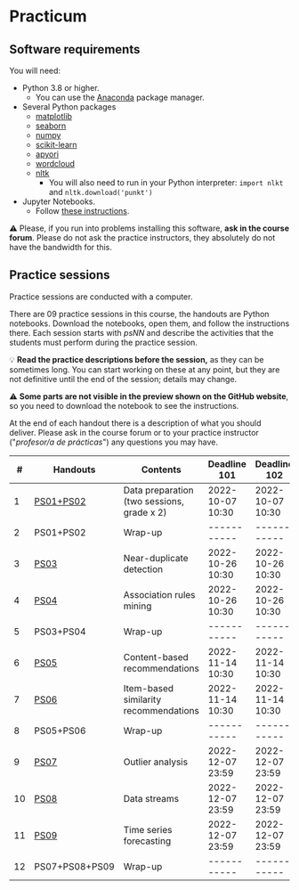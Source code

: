 # Practicum

## Software requirements

You will need:

* Python 3.8 or higher.
   * You can use the [Anaconda](https://www.anaconda.com/products/individual) package manager.
* Several Python packages
   * [matplotlib](https://matplotlib.org/)
   * [seaborn](https://seaborn.pydata.org/)
   * [numpy](https://numpy.org/)
   * [scikit-learn](https://scikit-learn.org/stable/)
   * [apyori](https://pypi.org/project/apyori/)
   * [wordcloud](https://github.com/amueller/word_cloud)
   * [nltk](https://www.nltk.org/)
      * You will also need to run in your Python interpreter: `import nlkt` and `nltk.download('punkt')`
* Jupyter Notebooks.
   * Follow [these instructions](https://jupyter.org/install.html).

:warning: Please, if you run into problems installing this software, **ask in the course forum**. Please do not ask the practice instructors, they absolutely do not have the bandwidth for this.

## Practice sessions

Practice sessions are conducted with a computer.

There are 09 practice sessions in this course, the handouts are Python notebooks. Download the notebooks, open them, and follow the instructions there. Each session starts with *psNN* and describe the activities that the students must perform during the practice session.

:bulb: **Read the practice descriptions before the session,** as they can be sometimes long. You can start working on these at any point, but they are not definitive until the end of the session; details may change.

:warning: **Some parts are not visible in the preview shown on the GitHub website**, so you need to download the notebook to see the instructions.

At the end of each handout there is a description of what you should deliver. Please ask in the course forum or to your practice instructor ("*profesor/a de prácticas*") any questions you may have.

| # | Handouts                                    | Contents | Deadline 101 |  Deadline 102 | Deadline 103 |
|---|---------------------------------------------|----------| -----------| -----------| ----------- |
| 1 | [PS01+PS02](ps01_02_data_preparation.ipynb)   | Data preparation (two sessions, grade x 2) | 2022-10-07 10:30 | 2022-10-07 10:30 | 2022-10-11 14:30 |
| 2 | PS01+PS02                                     | Wrap-up | -----------|----------- |----------- |
| 3 | [PS03](ps03_near_duplicates.ipynb)            | Near-duplicate detection | 2022-10-26 10:30 | 2022-10-26 10:30 | 2022-10-27 14:30 |
| 4 | [PS04](ps04_association_rules.ipynb)          | Association rules mining | 2022-10-26 10:30 | 2022-10-26 10:30 | 2022-10-27 14:30 |
| 5 | PS03+PS04                                     | Wrap-up |----------- | -----------|----------- |
| 6 | [PS05](ps05_content_based_recsys.ipynb)       | Content-based recommendations         | 2022-11-14 10:30 | 2022-11-14 10:30 | 2022-11-16 14:30 |
| 7 | [PS06](ps06_item_based_recsys.ipynb)          | Item-based similarity recommendations | 2022-11-14 10:30 | 2022-11-14 10:30 | 2022-11-16 14:30 |
| 8 | PS05+PS06                                     | Wrap-up | -----------| -----------|----------- |
| 9 | [PS07](ps07_outlier_analysis.ipynb)           | Outlier analysis        | 2022-12-07 23:59 | 2022-12-07 23:59 | 2022-12-07 23:59 |
| 10 | [PS08](ps08_data_streams.ipynb)              | Data streams            | 2022-12-07 23:59 | 2022-12-07 23:59 | 2022-12-07 23:59 |
| 11 | [PS09](ps09_forecasting.ipynb)               | Time series forecasting | 2022-12-07 23:59 | 2022-12-07 23:59 | 2022-12-07 23:59 |
| 12 | PS07+PS08+PS09                               | Wrap-up | -----------|----------- |----------- |
